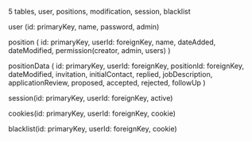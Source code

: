 5 tables, user, positions, modification, session, blacklist

user (id: primaryKey, name, password, admin)

position (
  id: primaryKey, 
  userId: foreignKey, 
  name, 
  dateAdded, 
  dateModified, 
  permission(creator, admin, users)
)

positionData (
  id: primaryKey, 
  userId: foreignKey, 
  positionId: foreignKey,
  dateModified,
  invitation,
  initialContact,
  replied,
  jobDescription,
  applicationReview,
  proposed,
  accepted,
  rejected,
  followUp
)

session(id: primaryKey, userId: foreignKey, active)

cookies(id: primaryKey, userId: foreignKey, cookie)

blacklist(id: primaryKey, userId: foreignKey, cookie)
